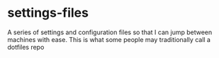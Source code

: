 # settings-files
A series of settings and configuration files so that I can jump between machines with ease. This is what some people may traditionally call a dotfiles repo
